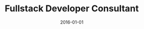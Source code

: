 ---
title: "Fullstack Developer Consultant"
company: "Manova"
date: 2016-01-01
highlights: ['Developed career enrollment system based on .NET core']
skills: []
---